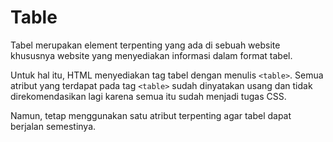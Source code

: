 # Table

Tabel merupakan element terpenting yang ada di sebuah website khususnya website yang menyediakan informasi dalam format tabel.

Untuk hal itu, HTML menyediakan tag tabel dengan menulis `<table>`. Semua atribut yang terdapat pada tag `<table>` sudah dinyatakan usang dan tidak direkomendasikan lagi karena semua itu sudah menjadi tugas CSS.

Namun, tetap menggunakan satu atribut terpenting agar tabel dapat berjalan semestinya.